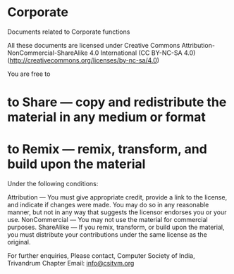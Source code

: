# Corporate
Documents related to Corporate functions

All these documents are licensed under Creative Commons Attribution-NonCommercial-ShareAlike 4.0 International (CC BY-NC-SA 4.0) (http://creativecommons.org/licenses/by-nc-sa/4.0)

You are free to 

# to Share — copy and redistribute the material in any medium or format
# to Remix — remix, transform, and build upon the material

Under the following conditions:

Attribution — You must give appropriate credit, provide a link to the license, and indicate if changes were made. You may do so in any reasonable manner, but not in any way that suggests the licensor endorses you or your use.
NonCommercial — You may not use the material for commercial purposes.
ShareAlike — If you remix, transform, or build upon the material, you must distribute your contributions under the same license as the original.

For further enquiries, Please contact,
Computer Society of India, Trivandrum Chapter
Email: info@csitvm.org
